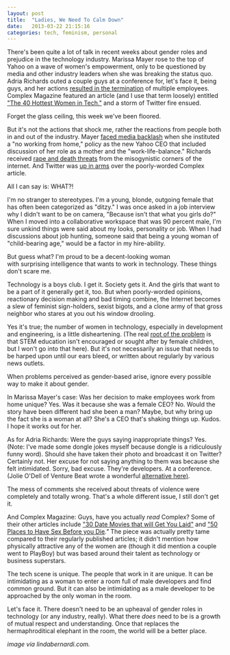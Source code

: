 ```yaml
---
layout: post
title:  "Ladies, We Need To Calm Down"
date:   2013-03-22 21:15:16
categories: tech, feminism, personal
---
```


There's been quite a lot of talk in recent weeks about gender roles and prejudice in the technology industry.<!--more--> Marissa Mayer rose to the top of Yahoo on a wave of women's empowerment, only to be questioned by media and other industry leaders when she was breaking the status quo. Adria Richards outed a couple guys at a conference for, let's face it, being guys, and her actions <u><a href="http://venturebeat.com/2013/03/20/playhaven-developer-fired-for-making-sexual-jokes-after-sendgrids-developer-evangelist-outs-him-on-twitter/">resulted in the termination</a></u> of multiple employees. Complex Magazine featured an article (and I use that term loosely) entitled <u>"<a href="http://www.complex.com/tech/2013/03/the-40-hottest-women-in-tech">The 40 Hottest Women in Tech</a>,"</u> and a storm of Twitter fire ensued.

Forget the glass ceiling, this week we've been floored.

But it's not the actions that shock me, rather the reactions from people both in and out of the industry. Mayer <u><a href="http://www.theverge.com/2013/3/6/4070338/beware-of-broken-glass-the-medias-double-standard-for-women-at-the-top">faced media backlash</a></u> when she instituted a "no working from home," policy as the new Yahoo CEO that included discussion of her role as a mother and the "work-life-balance." Richards received <u><a href="http://venturebeat.com/2013/03/22/adria-richards-im-staying-safe/">rape and death threats</a></u> from the misogynistic corners of the internet. And Twitter was <u><a href="https://twitter.com/ericajanes/status/315193293367566336">up in arms</a></u> over the poorly-worded Complex article.

All I can say is: WHAT?!

I'm no stranger to stereotypes. I'm a young, blonde, outgoing female that has often been categorized as "ditzy." I was once asked in a job interview why I didn't want to be on camera, "Because isn't that what you girls do?" When I moved into a collaborative workspace that was 90 percent male, I'm sure unkind things were said about my looks, personality or job. When I had discussions about job hunting, someone said that being a young woman of "child-bearing age," would be a factor in my hire-ability.

But guess what? I'm proud to be a decent-looking woman with surprising intelligence that wants to work in technology. These things don't scare me.

Technology is a boys club. I get it. Society gets it. And the girls that want to be a part of it generally get it, too. But when poorly-worded opinions, reactionary decision making and bad timing combine, the Internet becomes a slew of feminist sign-holders, sexist bigots, and a clone army of that gross neighbor who stares at you out his window drooling.

Yes it's true; the number of women in technology, especially in development and engineering, is a little disheartening. (The real <u><a href="http://www.forbes.com/sites/markfidelman/2012/06/05/heres-the-real-reason-there-are-not-more-women-in-technology/2/">root of the problem</a></u> is that STEM education isn't encouraged or sought after by female children, but I won't go into that here). But it's not necessarily an issue that needs to be harped upon until our ears bleed, or written about regularly by various news outlets.

When problems perceived as gender-based arise, ignore every possible way to make it about gender.

In Marissa Mayer's case: Was her decision to make employees work from home unique? Yes. Was it because she was a female CEO? No. Would the story have been different had she been a man? Maybe, but why bring up the fact she is a woman at all? She's a CEO that's shaking things up. Kudos. I hope it works out for her.

As for Adria Richards: Were the guys saying inappropriate things? Yes. (Note: I've made some dongle jokes myself because dongle is a ridiculously funny word). Should she have taken their photo and broadcast it on Twitter? Certainly not. Her excuse for not saying anything to them was because she felt intimidated. Sorry, bad excuse. They're developers. At a conference. (Jolie O'Dell of Venture Beat wrote a wonderful <u><a href="http://venturebeat.com/2013/03/22/pycon-2013/">alternative here</a>)</u>.

The mess of comments she received about threats of violence were completely and totally wrong. That's a whole different issue, I still don't get it.

And Complex Magazine: Guys, have you actually <em>read</em> Complex? Some of their other articles include <u>"<a href="http://www.complex.com/pop-culture/2013/03/30-date-movies-thatll-get-you-laid/">30 Date Movies that will Get You Laid</a>"</u> and <u>"<a href="http://www.complex.com/city-guide/2013/03/50-places-to-have-sex-before-you-die/">50 Places to Have Sex Before you Die</a></u><em>." </em>The piece was actually pretty tame compared to their regularly published articles; it didn't mention how physically attractive any of the women are (though it did mention a couple went to PlayBoy) but was based around their talent as technology or business superstars.

The tech scene is unique. The people that work in it are unique. It can be intimidating as a woman to enter a room full of male developers and find common ground. But it can also be intimidating as a male developer to be approached by the only woman in the room.

Let's face it. There doesn't need to be an upheaval of gender roles in technology (or any industry, really). What there <em>does</em> need to be is a growth of mutual respect and understanding. Once that replaces the hermaphroditical elephant in the room, the world will be a better place.

<em>image via lindabernardi.com.</em>